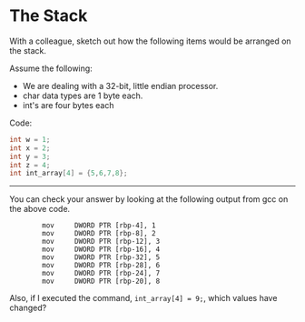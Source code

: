 # The Stack

With a colleague, sketch out how the following items would be arranged on the stack.

Assume the following:
* We are dealing with a 32-bit, little endian processor. 
* char data types are 1 byte each. 
* int's are four bytes each


Code:
```C
int w = 1;
int x = 2;
int y = 3;
int z = 4;
int int_array[4] = {5,6,7,8};
```



---



You can check your answer by looking at the following output from gcc on the above code.

```
        mov     DWORD PTR [rbp-4], 1
        mov     DWORD PTR [rbp-8], 2
        mov     DWORD PTR [rbp-12], 3
        mov     DWORD PTR [rbp-16], 4
        mov     DWORD PTR [rbp-32], 5
        mov     DWORD PTR [rbp-28], 6
        mov     DWORD PTR [rbp-24], 7
        mov     DWORD PTR [rbp-20], 8
```

Also, if I executed the command, ```int_array[4] = 9;```, which values have changed?
